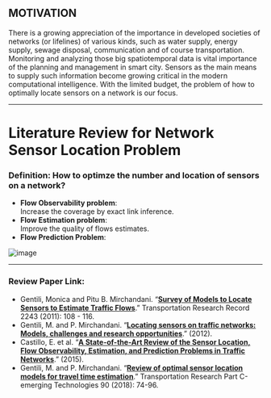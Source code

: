 ## MOTIVATION 
There is a growing appreciation of the importance in developed societies of networks (or lifelines) of various kinds, such as water supply, energy supply, sewage disposal, communication and of course transportation. Monitoring and analyzing those big spatiotemporal data is vital importance of the planning and management in smart city. Sensors as the main means to supply such information become growing critical in the modern computational intelligence. With the limited budget, the problem of how to optimally locate sensors on a network is our focus. 
____________________________________

# Literature Review for Network Sensor Location Problem
### Definition: How to optimze the number and location of sensors on a network?  

 - **Flow Observability problem**:      
      Increase the coverage by exact link inference.              
 - **Flow Estimation problem**:      
      Improve the quality of flows estimates.    
 - **Flow Prediction Problem**:

![image](https://user-images.githubusercontent.com/88390140/151714496-ab3f241e-fb61-404d-a557-9e13afc1b808.png)

____________________________________

### Review Paper Link: 
 - Gentili, Monica and Pitu B. Mirchandani. “[**Survey of Models to Locate Sensors to Estimate Traffic Flows**](https://journals.sagepub.com/doi/pdf/10.3141/2243-13).” Transportation Research Record 2243 (2011): 108 - 116.
 - Gentili, M. and P. Mirchandani. “[**Locating sensors on traffic networks: Models, challenges and research opportunities**](https://reader.elsevier.com/reader/sd/pii/S0968090X1200006X?token=F86564B9C8E566688ECFC6A4370A2AF8337C400E1561F5C868B33B908508883228ED047E28900B0D603E257201880127&originRegion=us-east-1&originCreation=20210910151937).” (2012).
 - Castillo, E. et al. “[**A State-of-the-Art Review of the Sensor Location, Flow Observability, Estimation, and Prediction Problems in Traffic Networks**](https://pdfs.semanticscholar.org/d48d/66af3022cc0a1fe7824024ae19cfe27fb692.pdf?_ga=2.207954836.76650241.1631232141-1193447606.1623176910).” (2015).
 - Gentili, M. and P. Mirchandani. “[**Review of optimal sensor location models for travel time estimation**](https://www.sciencedirect.com/science/article/pii/S0968090X18300688?via%3Dihub).” Transportation Research Part C-emerging Technologies 90 (2018): 74-96.


